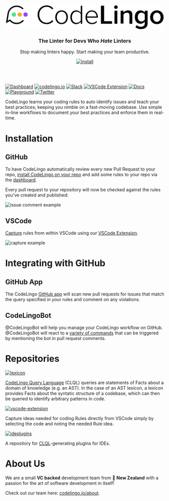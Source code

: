 <h3 align="center"> <a href="https://codelingo.io" target="_blank">
    <img width="500" alt="logo" src="./public/img/codelingologobig.svg" />
  </a> </h3>

<h3 align="center">
  The Linter for Devs Who <i>Hate</i> Linters
</h3>
<p align="center">
  Stop making linters happy. Start making your team productive.
</p>

<p align="center">
  <a href="https://github.com/marketplace/codelingo" target="_blank">
    <img width="295" height="38" alt="install" src="https://raw.githubusercontent.com/codelingo/codelingo/master/public/img/install.png" />
  </a>
</p>

<br/>
<br/>

[![Dashboard](https://img.shields.io/badge/-Dashboard-informational?style=flat)](https://dash.codelingo.io)
[![codelingo.io](https://img.shields.io/badge/-codelingo.io-yellowgreen?style=flat)](https://codelingo.io)
[![Slack](https://img.shields.io/badge/Slack-codelingo--dev-blueviolet?style=flat)](https://codelingo.slack.com/messages/codelingo-dev)
[![VSCode Extension](https://img.shields.io/badge/VSCode-Capture-Blue?style=flat)](https://marketplace.visualstudio.com/items?itemName=codelingo.codelingo)
[![Docs](https://img.shields.io/badge/Docs-CodeLingo-green?style=flat)](https://docs.codelingo.io)
[![Playground](https://img.shields.io/badge/Playground-CodeLingo-orange?style=flat)](https://playground.codelingo.io)
[![Twitter](https://img.shields.io/twitter/follow/codelingoapp?label=Follow%20Us)](https://twitter.com/codelingoapp)


CodeLingo learns your coding rules to auto identify issues and teach your best practices; keeping you nimble on a fast-moving codebase.
Use simple in-line workflows to document your best practices and enforce them in real-time.

# Installation

## GitHub

To have CodeLingo automatically review every new Pull Request to your repo, [install CodeLingo on your repo](https://github.com/marketplace/codelingo) and add some rules to your repo via the [dashboard](https://dash.codelingo.io).

Every pull request to your repository will now be checked against the rules you've created and published:

<p>
<img width="700" alt="issue comment example" src="https://raw.githubusercontent.com/codelingo/codelingo/master/public/img/cl_review2.png" />
</p>

## VSCode

[Capture](https://docs.codelingo.io/concepts/integrating-with-github/#capture) rules from within VSCode using our [VSCode Extension](https://marketplace.visualstudio.com/items?itemName=codelingo.codelingo).



<p>
<img width="700" alt="capture example" src="https://raw.githubusercontent.com/codelingo/vscode-extension/master/images/capture-example.png" />
</p>

# Integrating with GitHub

## GitHub App

The CodeLingo [GitHub app](https://github.com/marketplace/codelingo) will scan new pull requests for issues that match the query specified in your rules and comment on any violations.

## CodeLingoBot

@CodeLingoBot will help you manage your CodeLingo workflow on GitHub. @CodeLingoBot will react to a [variety of commands](https://docs.codelingo.io/concepts/integrating-with-github/) that can be triggered by mentioning the bot in pull request comments.

# Repositories

[![lexicon](https://img.shields.io/badge/GitHub-lexicon-lightgrey)](https://github.com/codelingo/lexicon)

[CodeLingo Query Language](https://docs.codelingo.io/concepts/CLQL/) (CLQL) queries are statements of Facts about a domain of knowledge (e.g. an AST). In the case of an AST lexicon, a lexicon provides Facts about the syntatic structure of a codebase, which can then be queried to identify arbitrary patterns in code.

[![vscode-extension](https://img.shields.io/badge/GitHub-vscode--extension-lightgrey)](https://github.com/codelingo/vscode-extension)

Capture ideas needed for coding Rules directly from VSCode simply by selecting the code and noting the needed Rule idea.

[![ideplugins](https://img.shields.io/badge/GitHub-ideplugins-lightgrey)](https://github.com/codelingo/ideplugins)

A repository for [CLQL](https://docs.codelingo.io/concepts/CLQL/)-generating plugins for IDEs.


# About Us

We are a small **VC backed** development team from 🥝 **New Zealand** with a passion for the art of software development in itself!

Check out our team here: <a href="https://www.codelingo.io/about" target="_blank">codelingo.io/about</a>.
